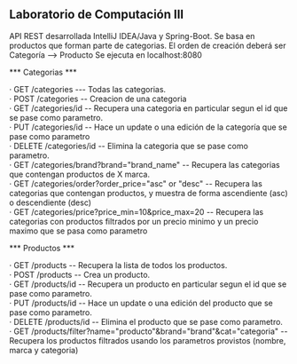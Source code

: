 ﻿## Laboratorio de Computación III

API REST desarrollada IntelliJ IDEA/Java y Spring-Boot.
Se basa en productos que forman parte de categorias.
El orden de creación deberá ser Categoría --> Producto
Se ejecuta en  localhost:8080

*** Categorias ***

· GET /categories --- Todas las categorias.<br />
· POST /categories -- Creacion de una categoria <br />
· GET /categories/id -- Recupera una categoria en particular segun el id que se pase como parametro.<br />
· PUT /categories/id -- Hace un update o una edición de la categoría que se pase como parametro<br />
· DELETE /categories/id -- Elimina la categoria que se pase como parametro. <br />
· GET /categories/brand?brand="brand_name" -- Recupera las categorias que contengan productos de X marca. <br />
· GET /categories/order?order_price="asc" or "desc" -- Recupera las categorias que contengan productos, y  muestra de forma ascendiente (asc) o descendiente (desc)<br />
· GET /categories/price?price_min=10&price_max=20 -- Recupera las categorias con productos filtrados por un precio minimo y un precio maximo que se pasa como parametro<br />

*** Productos ***

· GET /products -- Recupera la lista de todos los productos.<br />
· POST /products -- Crea un producto.<br />
· GET /products/id -- Recupera un producto en particular segun el id que se pase como parametro.<br />
· PUT /products/id -- Hace un update o una edición del producto que se pase como parametro.<br />
· DELETE /products/id -- Elimina el producto que se pase como parametro. <br />
· GET /products/filter?name="producto"&brand="brand"&cat="categoria" -- Recupera los productos filtrados usando los parametros provistos (nombre, marca y categoria)<br />
